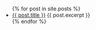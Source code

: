 <ul>
  {% for post in site.posts %}
    <li>
      <a href= "/ptext" + "{{ post.url }}">{{ post.title }}</a>
      {{ post.excerpt }}
    </li>
  {% endfor %}
</ul>
